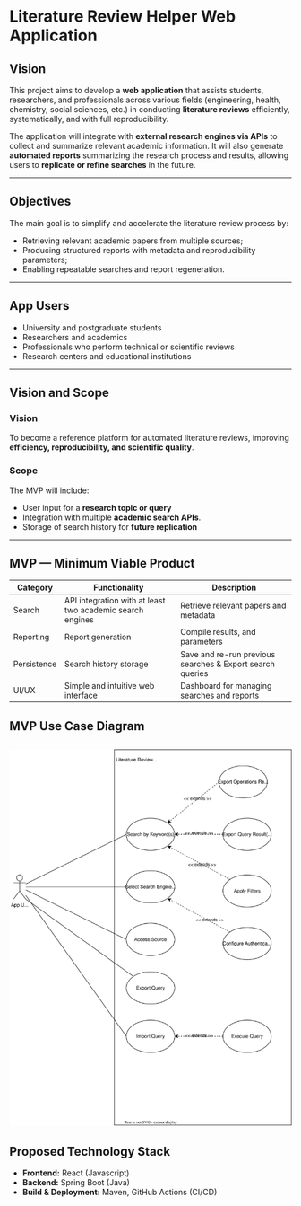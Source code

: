 # Literature Review Helper Web Application

## Vision

This project aims to develop a **web application** that assists students, researchers, and professionals across various fields (engineering, health, chemistry, social sciences, etc.) in conducting **literature reviews** efficiently, systematically, and with full reproducibility.

The application will integrate with **external research engines via APIs** to collect and summarize relevant academic information. It will also generate **automated reports** summarizing the research process and results, allowing users to **replicate or refine searches** in the future.

---

## Objectives

The main goal is to simplify and accelerate the literature review process by:
- Retrieving relevant academic papers from multiple sources;
- Producing structured reports with metadata and reproducibility parameters;
- Enabling repeatable searches and report regeneration.

---

## App Users

- University and postgraduate students  
- Researchers and academics  
- Professionals who perform technical or scientific reviews  
- Research centers and educational institutions

---

## Vision and Scope

### Vision
To become a reference platform for automated literature reviews, improving **efficiency, reproducibility, and scientific quality**.

### Scope
The MVP will include:
- User input for a **research topic or query**  
- Integration with multiple **academic search APIs**.
- Storage of search history for **future replication**

---

## MVP — Minimum Viable Product

| Category | Functionality | Description |
|-----------|----------------|-------------|
| Search | API integration with at least two academic search engines | Retrieve relevant papers and metadata |
| Reporting | Report generation  | Compile results, and parameters |
| Persistence | Search history storage | Save and re-run previous searches & Export search queries|
| UI/UX | Simple and intuitive web interface | Dashboard for managing searches and reports |

## MVP Use Case Diagram
![US_Diagram](docs/diagrams/UseCaseDiagram.svg)
---

## Proposed Technology Stack

- **Frontend:** React (Javascript)
- **Backend:** Spring Boot (Java)  
- **Build & Deployment:** Maven, GitHub Actions (CI/CD)
